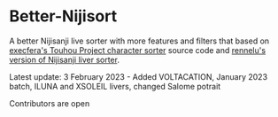 # Better-Nijisort
A better Nijisanji live sorter with more features and filters that based on [execfera's Touhou Project character sorter](https://tohosort.frelia.my/) source code and [rennelu's version of Nijisanji liver sorter](https://rennelu.github.io/nijisort).

Latest update:
3 February 2023 - Added VOLTACATION, January 2023 batch, ILUNA and XSOLEIL livers, changed Salome potrait

Contributors are open
